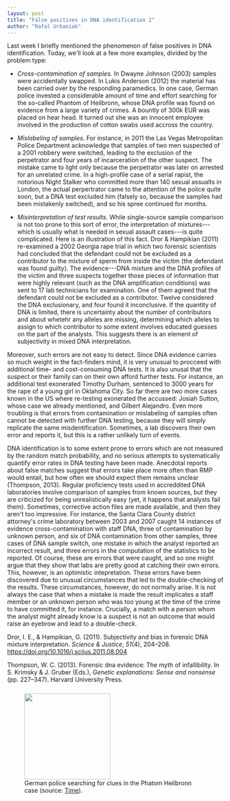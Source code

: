 ```yaml
---
layout: post
title: "False positives in DNA identification 2"
author: "Rafal Urbaniak"
---
```




Last week I briefly mentioned the phenomenon of false positives in DNA identification. Today, we'll look at a few more examples, divided by the problem type:

-   *Cross-contamination of samples.* In  Dwayne Johnson (2003) samples were accidentally swapped. In Lukis Anderson (2012) the material has been carried over by the responding paramedics. In one case, German police invested a considerable amount of time and effort searching for the so-called Phantom of Heilbronn, whose DNA profile was found on evidence from a large variety of crimes. A bountly of 300k EUR was placed on hear head. It turned out she was an innocent employee involved in the production of cotton swabs used accross the country.

-   *Mislabeling of samples.* For instance, in 2011 the Las Vegas Metropolitan Police Department acknowledge that samples of two men suspected of a 2001 robbery were switched, leading to the exclusion of the perpetrator and four years of incarceration of the other suspect. The mistake came to light only because the perpetrator was later on arrested for an unrelated crime. In a high-profile case of a serial rapist, the notorious Night Stalker who committed more than 140 sexual assualts in London, the actual perpertrator came to the attention of the police quite soon, but a DNA test excluded him (falsely so, because the samples had been mistakenly switched), and so his spree continued for months.

-  *Misinterpretation of test results.*  While single-source sample comparison is not too prone to this sort of error, the interpretation of mixtures---which is usually what is needed in sexual assault cases---is quite complicated. Here is an illustration of this fact. Dror & Hampikian (2011) re-examined a 2002 Georgia rape trial in which two forensic scientists had concluded that the defendant could not be excluded as a contributor to the mixture of sperm from inside the victim (the defendant was found guilty). The evidence---DNA mixture and the DNA profiles of the victim and three suspects together those pieces of information that were highly relevant (such as the DNA amplification conditions) was sent to 17 lab technicians for examination. One of them agreed that the defendant could not be excluded as a contributor. Twelve considered the DNA exclusionary, and four found it inconclusive. If the quantity of DNA is limited, there is uncertainty about the number of contributors and about whetehr any alleles are missing, determining which alleles to assign to which contributor to some extent involves educated guesses on the part of the analysts. This suggests there is an element of subjectivity in mixed DNA interpretation.

Moreover, such errors are not easy to detect. Since DNA evidence carries so much weight in the fact-finders mind, it is very unusual to procceed with additional time- and cost-consuming DNA tests. It is also unusal that the suspect or their family can on their own afford further tests. For instance, an additional test exonerated Timothy Durham, sentenced to 3000 years for the rape of a young girl in Oklahoma City. So far there are two more cases known in the US where re-testing exonerated the accussed: Josiah Sutton, whose case we already mentioned, and Gilbert Alejandro. Even more troubling is that errors from contamination or mislabeling of samples often cannot be detected with further DNA testing, because they will simply replicate the same misdentification. Sometimes, a lab discovers their own error and reports it, but this is a rather unlikely turn of events.



DNA identification is to some extent prone to errors which are not measured by the random match probability, and no serious attempts to systematically quantify error rates in DNA testing have been made. Anecdotal reports about false matches suggest that errors take place more often than RMP would entail, but how often we should expect them remains unclear (Thompson, 2013). Regular proficiency tests used in accreddited DNA laboratories involve comparison of samples from known sources, but they are criticized for being unrealistically easy (yet, it happens that analysts fail them). Sometimes, corrective action files are made available, and then they aren't too impressive. For instance, the Santa Clara County district attorney's crime laboratory between 2003 and 2007 caught 14 instances of evidence cross-contamination with staff DNA, three of contamination by unknown person, and six of DNA contamination from other samples, three cases of DNA sample switch, one mistake in which the analyst reported an incorrect result, and three errors in the computation of the statistics to be reported. Of course, these are errors that were caught, and so one might argue that they show that labs are pretty good at catching their own errors. This, however, is an optimistic intepretation. These errors have been discovered due to unusual circumstances that led to the double-checking of the results. These circumstances, however, do not normally arise. It is not always the case that when a mistake is made the result implicates a staff member or an unknown person who was too young at the time of the crime to have committed it, for instance. Crucially, a match with a person whom the analyst might already know is a suspect is not an outcome that would raise an eyebrow and lead to a double-check.




Dror, I. E., & Hampikian, G. (2011). Subjectivity and bias in forensic DNA mixture interpretation. *Science & Justice*, *51*(4), 204–208. <https://doi.org/10.1016/j.scijus.2011.08.004>

Thompson, W. C. (2013). Forensic dna evidence: The myth of infallibility. In S. Krimsky & J. Gruber (Eds.), *Genetic explanations: Sense and nonsense* (pp. 227–347). Harvard University Press.




<FIGURE>
<img src="../images/phantom.JPG
"  width="200" style="float: center; padding: 10px 15px 0px 0px;"/>
<FIGCAPTION>
German police searching for clues in the Phatom  Heilbronn case   (source: <a href="http://content.time.com/time/world/article/0,8599,1888126,00.html">Time</a>).
</FIGCAPTION>
</FIGURE>
